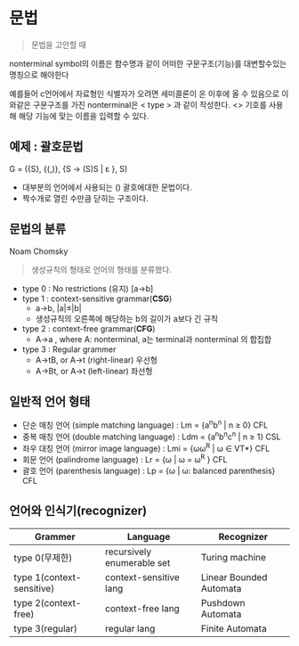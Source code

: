 # 문법

> 문법을 고안할 때

nonterminal symbol의 이름은 함수명과 같이 어떠한 구문구조(기능)를 대변할수있는 명칭으로 해야한다

예를들어 c언어에서 자료형인 식별자가 오려면 세미콜론이 온 이후에 올 수 있음으로 이와같은 구문구조를 가진 nonterminal은 < type > 과 같이 작성한다. <> 기호를 사용해 해당 기능에 맞는 이름을 입력할 수 있다.

## 예제 : 괄호문법

G = ({S}, {(,)}, {S -> (S)S | ε }, S)

- 대부분의 언어에서 사용되는 () 괄호에대한 문법이다.
- 짝수개로 열린 수만큼 닫히는 구조이다.

## 문법의 분류

Noam Chomsky

> 생성규칙의 형태로 언어의 형태를 분류했다.

- type 0 : No restrictions (유지) [a->b]
- type 1 : context-sensitive grammar(**CSG**)
  - a->b, |a|≤|b|
  - 생성규칙의 오른쪽에 해당하는 b의 길이가 a보다 긴 규칙
- type 2 : context-free grammar(**CFG**)
  - A->a , where A: nonterminal, a는 terminal과 nonterminal 의 합집합
- type 3 : Regular grammer
  - A->tB, or A->t (right-linear) 우선형
  - A->Bt, or A->t (left-linear) 좌선형

## 일반적 언어 형태

- 단순 매칭 언어 (simple matching language) : Lm = {a<sup>n</sup>b<sup>n</sup> | n ≥ 0} CFL
- 중복 매칭 언어 (double matching language) : Ldm = {a<sup>n</sup>b<sup>n</sup>c<sup>n</sup> | n ≥ 1} CSL
- 좌우 대칭 언어 (mirror image language) : Lmi = {ωω<sup>R</sup> | ω ∈ VT\*} CFL
- 회문 언어 (palindrome language) : Lr = {ω | ω = ω<sup>R</sup> } CFL
- 괄호 언어 (parenthesis language) : Lp = {ω | ω: balanced parenthesis} CFL

## 언어와 인식기(recognizer)

| Grammer                   | Language                   | Recognizer              |
| ------------------------- | -------------------------- | ----------------------- |
| type 0(무제한)            | recursively enumerable set | Turing machine          |
| type 1(context-sensitive) | context-sensitive lang     | Linear Bounded Automata |
| type 2(context-free)      | context-free lang          | Pushdown Automata       |
| type 3(regular)           | regular lang               | Finite Automata         |
